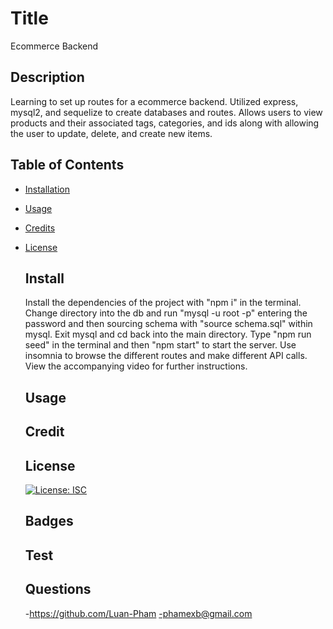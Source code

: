 # Title

Ecommerce Backend

## Description

Learning to set up routes for a ecommerce backend. Utilized express, mysql2, and sequelize to create databases and routes. Allows users to view products and their associated tags, categories, and ids along with allowing the user to update, delete, and create new items.

## Table of Contents

- [Installation](#install)
- [Usage](#usage)
- [Credits](#contribute)
- [License](#license)

  ## Install

  Install the dependencies of the project with "npm i" in the terminal. Change directory into the db and run "mysql -u root -p" entering the password and then sourcing schema with "source schema.sql" within mysql. Exit mysql and cd back into the main directory.
  Type "npm run seed" in the terminal and then "npm start" to start the server. Use insomnia to browse the different routes and make different API calls. View the accompanying video for further instructions.

  ## Usage

  ## Credit

  ## License

  [![License: ISC](https://img.shields.io/badge/License-ISC-blue.svg)](https://opensource.org/licenses/ISC)

  ## Badges

  ## Test

  ## Questions

  -https://github.com/Luan-Pham
  -phamexb@gmail.com
